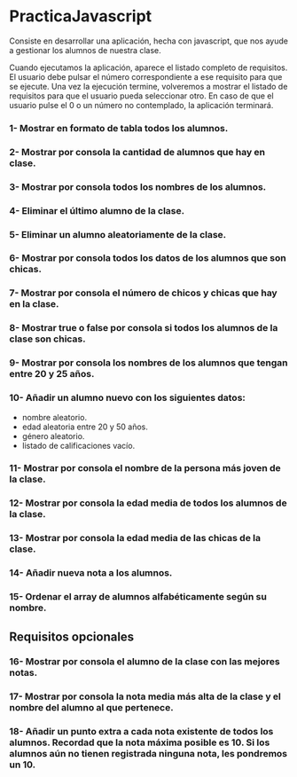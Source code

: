 # PracticaJavascript

Consiste en desarrollar una aplicación, hecha con javascript, que nos ayude a gestionar los alumnos de nuestra clase.

Cuando ejecutamos la aplicación, aparece el listado completo de requisitos. El usuario debe pulsar el número correspondiente a ese requisito para que se ejecute. Una vez la ejecución termine, volveremos a mostrar el listado de requisitos para que el usuario pueda seleccionar otro. En caso de que el usuario pulse el 0 o un número no contemplado, la aplicación terminará.

### 1- Mostrar en formato de tabla todos los alumnos. 
### 2- Mostrar por consola la cantidad de alumnos que hay en clase.
### 3- Mostrar por consola todos los nombres de los alumnos.
### 4- Eliminar el último alumno de la clase.
### 5- Eliminar un alumno aleatoriamente de la clase.
### 6- Mostrar por consola todos los datos de los alumnos que son chicas.
### 7- Mostrar por consola el número de chicos y chicas que hay en la clase.
### 8- Mostrar true o false por consola si todos los alumnos de la clase son chicas.
### 9- Mostrar por consola los nombres de los alumnos que tengan entre 20 y 25 años.
### 10- Añadir un alumno nuevo con los siguientes datos:
  - nombre aleatorio.
  - edad aleatoria entre 20 y 50 años.
  - género aleatorio.
  - listado de calificaciones vacío.
### 11- Mostrar por consola el nombre de la persona más joven de la clase.
### 12- Mostrar por consola la edad media de todos los alumnos de la clase.
### 13- Mostrar por consola la edad media de las chicas de la clase.
### 14- Añadir nueva nota a los alumnos.
### 15- Ordenar el array de alumnos alfabéticamente según su nombre.

## Requisitos opcionales
### 16- Mostrar por consola el alumno de la clase con las mejores notas.
### 17- Mostrar por consola la nota media más alta de la clase y el nombre del alumno al que pertenece.
### 18- Añadir un punto extra a cada nota existente de todos los alumnos. Recordad que la nota máxima posible es 10. Si los alumnos aún no tienen registrada ninguna nota, les pondremos un 10.
